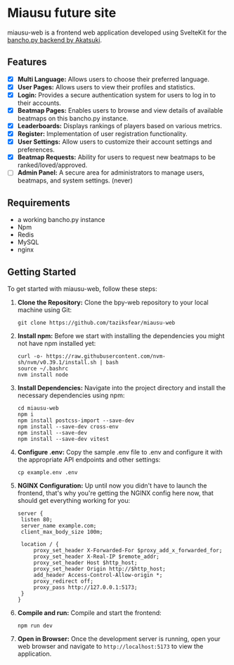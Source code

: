 # Miausu future site

miausu-web is a frontend web application developed using SvelteKit for the [bancho.py backend by Akatsuki](https://github.com/osuAkatsuki/bancho.py).


## Features

- [x] **Multi Language:** Allows users to choose their preferred language.
- [x] **User Pages:** Allows users to view their profiles and statistics.
- [x] **Login:** Provides a secure authentication system for users to log in to their accounts.
- [x] **Beatmap Pages:** Enables users to browse and view details of available beatmaps on this bancho.py instance.
- [x] **Leaderboards:** Displays rankings of players based on various metrics.
- [x] **Register:** Implementation of user registration functionality.
- [x] **User Settings:** Allow users to customize their account settings and preferences.
- [x] **Beatmap Requests:** Ability for users to request new beatmaps to be ranked/loved/approved.
- [ ] **Admin Panel:** A secure area for administrators to manage users, beatmaps, and system settings. (never)

## Requirements

- a working bancho.py instance
- Npm
- Redis
- MySQL
- nginx

## Getting Started

To get started with miausu-web, follow these steps:

1. **Clone the Repository:** Clone the bpy-web repository to your local machine using Git:

   ```
   git clone https://github.com/taziksfear/miausu-web
   ```

2. **Install npm:** Before we start with installing the dependencies you might not have npm installed yet:

   ```
   curl -o- https://raw.githubusercontent.com/nvm-sh/nvm/v0.39.1/install.sh | bash
   source ~/.bashrc
   nvm install node
   ```

3. **Install Dependencies:** Navigate into the project directory and install the necessary dependencies using npm:

   ```
   cd miausu-web
   npm i
   npm install postcss-import --save-dev
   npm install --save-dev cross-env
   npm install --save-dev
   npm install --save-dev vitest
   ```

4. **Configure .env:** Copy the sample .env file to .env and configure it with the appropriate API endpoints and other settings:

   ```
   cp example.env .env
   ```

5. **NGINX Configuration:** Up until now you didn't have to launch the frontend, that's why you're getting the NGINX config here now, that should get everything working for you:

   ```
   server {
    listen 80;
    server_name example.com;
    client_max_body_size 100m;

    location / {
        proxy_set_header X-Forwarded-For $proxy_add_x_forwarded_for;
        proxy_set_header X-Real-IP $remote_addr;
        proxy_set_header Host $http_host;
        proxy_set_header Origin http://$http_host;
        add_header Access-Control-Allow-origin *;
        proxy_redirect off;
        proxy_pass http://127.0.0.1:5173;
    }
   }
   ```

5. **Compile and run:** Compile and start the frontend:

   ```
   npm run dev
   ```

6. **Open in Browser:** Once the development server is running, open your web browser and navigate to `http://localhost:5173` to view the application.

